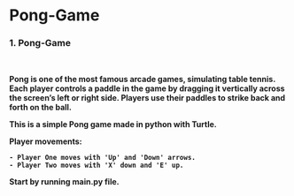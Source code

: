 # Pong-Game

<h3><b>1. Pong-Game<b/></h3>
<br>

Pong is one of the most famous arcade games, simulating table tennis. Each player controls a paddle in the game by dragging it vertically across the screen’s left or right side. Players use their paddles to strike back and forth on the ball.

This is a simple Pong game made in python with Turtle.

Player movements:
    
    - Player One moves with 'Up' and 'Down' arrows.
    - Player Two moves with 'X' down and 'E' up.

Start by running **main.py** file.

